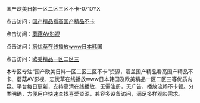 国产欧美日韩一区二区三区不卡-0710YX

点击访问：<a href="https://heiliao2dmwwy.pages.dev">国产精品看高国产精品不卡</a>

点击访问：<a href="https://heiliaoll4qsx.pages.dev">蘑菇AV影视</a>

点击访问：<a href="https://heiliaowzu4ur.pages.dev">忘忧草在线播放www日本韩国</a>

点击访问：<a href="https://heiliaozj3tjd.pages.dev">欧美精品一区二区三</a>

本专区专注“国产欧美日韩一区二区三区不卡”资源，涵盖国产精品看高国产精品不卡、蘑菇AV影视、忘忧草在线播放www日本韩国及欧美精品一区二区三等优质内容。平台每日更新，支持高清在线播放，无需注册，无广告，播放流畅不卡顿。分类明确，方便用户快速查找喜爱资源，兼容多设备访问，满足多样观影需求。

<span style="display:none;">[Canonical link](https://github.com/ba20250710/so42 ）</span>
